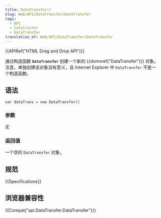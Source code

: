 ```yaml
---
title: DataTransfer()
slug: Web/API/DataTransfer/DataTransfer
tags:
  - API
  - Constructor
  - DataTransfer
translation_of: Web/API/DataTransfer/DataTransfer
---
```

{{APIRef("HTML Drag and Drop API")}}

通过构造函数 **`DataTransfer`** 创建一个新的 {{domxref("DataTransfer")}} 对象。注意，单独创建该对象没有意义，且 Internet Explorer 中 `DataTransfer` 不是一个构造函数。

## 语法

```plain
var dataTrans = new DataTransfer()
```

### 参数

无

### 返回值

一个空的 `DataTransfer` 对象。

## 规范

{{Specifications}}

## 浏览器兼容性

{{Compat("api.DataTransfer.DataTransfer")}}
